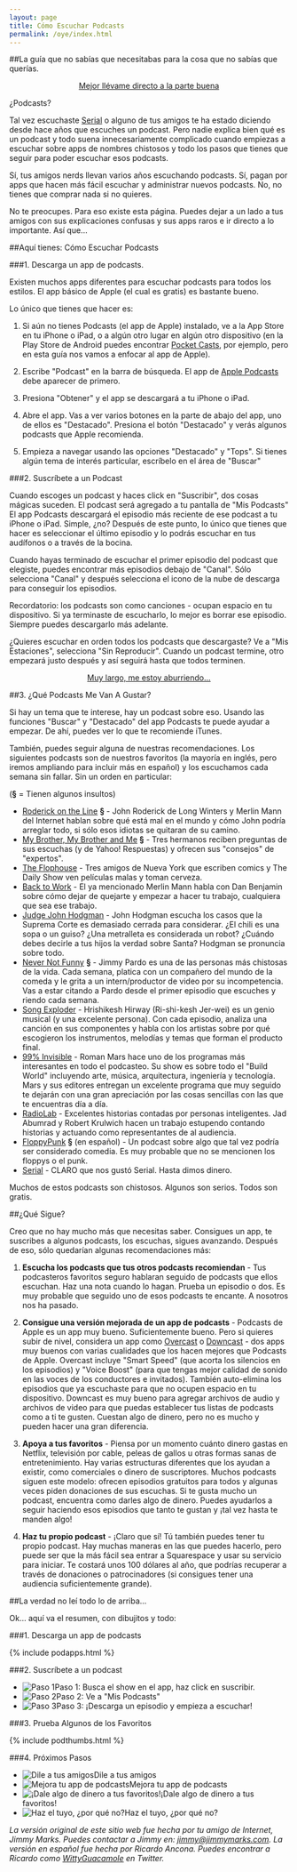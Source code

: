 ```yaml
---
layout: page
title: Cómo Escuchar Podcasts
permalink: /oye/index.html
---
```


##La guía que no sabías que necesitabas para la cosa que no sabías que querías.

<p align="center" class="breather"><a href="#boooring" class="button-link">Mejor llévame directo a la parte buena</a></p>

¿Podcasts?

Tal vez escuchaste [Serial](http://serialpodcast.com/) o alguno de tus amigos te ha estado diciendo desde hace años que escuches un podcast. Pero nadie explica bien qué es un podcast y todo suena innecesariamente complicado cuando empiezas a escuchar sobre apps de nombres chistosos y todo los pasos que tienes que seguir para poder escuchar esos podcasts.

Sí, tus amigos nerds llevan varios años escuchando podcasts. Sí, pagan por apps que hacen más fácil escuchar y administrar nuevos podcasts. No, no tienes que comprar nada si no quieres.

No te preocupes. Para eso existe esta página. Puedes dejar a un lado a tus amigos con sus explicaciones confusas y sus apps raros e ir directo a lo importante. Así que...

<a id="boooring"></a>

##Aquí tienes: Cómo Escuchar Podcasts

###1. Descarga un app de podcasts.

Existen muchos apps diferentes para escuchar podcasts para todos los estilos. El app básico de Apple (el cual es gratis) es bastante bueno.

Lo único que tienes que hacer es:

1. Si aún no tienes Podcasts (el app de Apple) instalado, ve a la App Store en tu iPhone o iPad, o a algún otro lugar en algún otro dispositivo (en la Play Store de Android puedes encontrar [Pocket Casts](https://play.google.com/store/apps/details?id=au.com.shiftyjelly.pocketcasts&hl=en), por ejemplo, pero en esta guía nos vamos a enfocar al app de Apple).

2. Escribe "Podcast" en la barra de búsqueda. El app de [Apple Podcasts](https://itunes.apple.com/us/app/podcasts/id525463029?mt=8) debe aparecer de primero.

3. Presiona "Obtener" y el app se descargará a tu iPhone o iPad.

4. Abre el app. Vas a ver varios botones en la parte de abajo del app, uno de ellos es "Destacado". Presiona el botón "Destacado" y verás algunos podcasts que Apple recomienda.

5. Empieza a navegar usando las opciones "Destacado" y "Tops". Si tienes algún tema de interés particular, escríbelo en el área de "Buscar"

###2. Suscríbete a un Podcast

Cuando escoges un podcast y haces click en "Suscribir", dos cosas mágicas suceden.
El podcast será agregado a tu pantalla de "Mis Podcasts"
El app Podcasts descargará el episodio más reciente de ese podcast a tu iPhone o iPad.
Simple, ¿no? Después de este punto, lo único que tienes que hacer es seleccionar el último episodio y lo podrás escuchar en tus audífonos o a través de la bocina.

Cuando hayas terminado de escuchar el primer episodio del podcast que elegiste, puedes encontrar más episodios debajo de "Canal". Sólo selecciona "Canal" y después selecciona el icono de la nube de descarga para conseguir los episodios.

Recordatorio: los podcasts son como canciones - ocupan espacio en tu dispositivo. Si ya terminaste de escucharlo, lo mejor es borrar ese episodio. Siempre puedes descargarlo más adelante.

¿Quieres escuchar en orden todos los podcasts que descargaste? Ve a "Mis Estaciones", selecciona "Sin Reproducir". Cuando un podcast termine, otro empezará justo después y así seguirá hasta que todos terminen.

<p align="center" class="breather"><a href="#somuchreading" class="button-link">Muy largo, me estoy aburriendo...</a></p>

##3. ¿Qué Podcasts Me Van A Gustar?

Si hay un tema que te interese, hay un podcast sobre eso. Usando las funciones "Buscar" y "Destacado" del app Podcasts te puede ayudar a empezar. De ahí, puedes ver lo que te recomiende iTunes.

También, puedes seguir alguna de nuestras recomendaciones. Los siguientes podcasts son de nuestros favoritos (la mayoría en inglés, pero iremos ampliando para incluir más en español) y los escuchamos cada semana sin fallar. Sin un orden en particular:

(__§__ = Tienen algunos insultos)

* [Roderick on the Line](http://www.merlinmann.com/roderick/) __§__ - John Roderick de Long Winters y Merlin Mann del Internet hablan sobre qué está mal en el mundo y cómo John podría arreglar todo, si sólo esos idiotas se quitaran de su camino.
* [My Brother, My Brother and Me](http://www.maximumfun.org/shows/my-brother-my-brother-and-me) __§__ - Tres hermanos reciben preguntas de sus escuchas (y de Yahoo! Respuestas) y ofrecen sus "consejos" de "expertos".
* [The Flophouse](http://www.flophousepodcast.com/) - Tres amigos de Nueva York que escriben comics y The Daily Show ven películas malas y toman cerveza.
* [Back to Work](http://5by5.tv/b2w) - El ya mencionado Merlin Mann habla con Dan Benjamin sobre cómo dejar de quejarte y empezar a hacer tu trabajo, cualquiera que sea ese trabajo.
* [Judge John Hodgman](http://www.maximumfun.org/shows/judge-john-hodgman) - John Hodgman escucha los casos que la Suprema Corte es demasiado cerrada para considerar. ¿El chili es una sopa o un guiso? ¿Una metralleta es considerada un robot? ¿Cuándo debes decirle a tus hijos la verdad sobre Santa? Hodgman se pronuncia sobre todo.
* [Never Not Funny](http://pardcast.com/) __§__ - Jimmy Pardo es una de las personas más chistosas de la vida. Cada semana, platica con un compañero del mundo de la comeda y le grita a un intern/productor de video por su incompetencia. Vas a estar citando a Pardo desde el primer episodio que escuches y riendo cada semana.
* [Song Exploder](http://songexploder.net/) - Hrishikesh Hirway (Ri-shi-kesh Jer-wei) es un genio musical (y una excelente persona). Con cada episodio, analiza una canción en sus componentes y habla con los artistas sobre por qué escogieron los instrumentos, melodías y temas que forman el producto final.
* [99% Invisible](http://99pi.org/) - Roman Mars hace uno de los programas más interesantes en todo el podcasteo. Su show es sobre todo el "Build World" incluyendo arte, música, arquitectura, ingeniería y tecnología. Mars y sus editores entregan un excelente programa que muy seguido te dejarán con una gran apreciación por las cosas sencillas con las que te encuentras día a día.
* [RadioLab](http://www.radiolab.org/) - Excelentes historias contadas por personas inteligentes. Jad Abumrad y Robert Krulwich hacen un trabajo estupendo contando historias y actuando como representantes de al audiencia.
* [FloppyPunk](http://www.42bn.com/floppypunk/) __§__ (en español) - Un podcast sobre algo que tal vez podría ser considerado comedia. Es muy probable que no se mencionen los floppys o el punk.
* [Serial](http://serialpodcast.org/) - CLARO que nos gustó Serial. Hasta dimos dinero.

Muchos de estos podcasts son chistosos. Algunos son serios. Todos son gratis.

##¿Qué Sigue?

Creo que no hay mucho más que necesitas saber. Consigues un app, te suscribes a algunos podcasts, los escuchas, sigues avanzando. Después de eso, sólo quedarían algunas recomendaciones más:

1. __Escucha los podcasts que tus otros podcasts recomiendan__ - Tus podcasteros favoritos seguro hablaran seguido de podcasts que ellos escuchan. Haz una nota cuando lo hagan. Prueba un episodio o dos. Es muy probable que seguido uno de esos podcasts te encante. A nosotros nos ha pasado.

2. __Consigue una versión mejorada de un app de podcasts__ - Podcasts de Apple es un app muy bueno. Suficientemente bueno. Pero si quieres subir de nivel, considera un app como [Overcast](https://overcast.fm/) o [Downcast](http://www.downcastapp.com/) - dos apps muy buenos con varias cualidades que los hacen mejores que Podcasts de Apple. Overcast incluye "Smart Speed" (que acorta los silencios en los episodios) y "Voice Boost" (para que tengas mejor calidad de sonido en las voces de los conductores e invitados). También auto-elimina los episodios que ya escuchaste para que no ocupen espacio en tu dispositivo. Downcast es muy bueno para agregar archivos de audio y archivos de video para que puedas establecer tus listas de podcasts como a ti te gusten. Cuestan algo de dinero, pero no es mucho y pueden hacer una gran diferencia.

3. __Apoya a tus favoritos__ - Piensa por un momento cuánto dinero gastas en Netflix, televisión por cable, peleas de gallos u otras formas sanas de entretenimiento. Hay varias estructuras diferentes que los ayudan a existir, como comerciales o dinero de suscriptores. Muchos podcasts siguen este modelo: ofrecen episodios gratuitos para todos y algunas veces piden donaciones de sus escuchas. Si te gusta mucho un podcast, encuentra como darles algo de dinero. Puedes ayudarlos a seguir haciendo esos episodios que tanto te gustan y ¡tal vez hasta te manden algo!

4. __Haz tu propio podcast__ - ¡Claro que sí! Tú también puedes tener tu propio podcast. Hay muchas maneras en las que puedes hacerlo, pero puede ser que la más fácil sea entrar a Squarespace y usar su servicio para iniciar. Te costará unos 100 dólares al año, que podrías recuperar a través de donaciones o patrocinadores (si consigues tener una audiencia suficientemente grande).

##La verdad no leí todo lo de arriba...

<a id="somuchreading" name="somuchreading"></a>

Ok... aquí va el resumen, con dibujitos y todo:

###1. Descarga un app de podcasts

{% include podapps.html %}

###2. Suscríbete a un podcast

<ul class="finalicons">
  <li><img src="/images/poddown3.PNG" alt="Paso 1" title="" />Paso 1: Busca el show en el app, haz click en suscribir.</li>
  <li><img src="/images/poddown2.PNG" alt="Paso 2" title="" />Paso 2: Ve a "Mis Podcasts"</li>
  <li><img src="/images/poddown1.PNG" alt="Paso 3" title="" />Paso 3: ¡Descarga un episodio y empieza a escuchar!</li>
</ul>

###3. Prueba Algunos de los Favoritos

{% include podthumbs.html %}

###4. Próximos Pasos

<ul class="finalicons">
  <li> <img src="/images/podc_talk_logo.png" alt="Dile a tus amigos" title="" />Dile a tus amigos</li>
  <li> <img src="/images/podc_upgrade_logo.png" alt="Mejora tu app de podcasts" title="" />Mejora tu app de podcasts</li>
  <li> <img src="/images/podc_money_logo.png" alt="¡Dale algo de dinero a tus favoritos!" title="" />¡Dale algo de dinero a tus favoritos!</li>
  <li> <img src="/images/podc_mic_logo.png" alt="Haz el tuyo, ¿por qué no?" title="" />Haz el tuyo, ¿por qué no?</li>
</ul>

*La versión original de este sitio web fue hecha por tu amigo de Internet, Jimmy Marks. Puedes contactar a Jimmy en: [jimmy@jimmymarks.com](mailto:jimmy@jimmymarks.com). La versión en español fue hecha por Ricardo Ancona. Puedes encontrar a Ricardo como [WittyGuacamole](https://twitter.com/wittyguacamole) en Twitter.*
